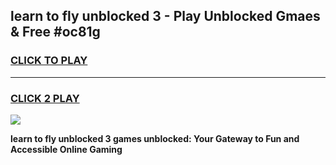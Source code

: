 
## learn to fly unblocked 3 - Play Unblocked Gmaes & Free #oc81g
<h3>
<a href="https://news.freeplayer.one?title=learn_to_fly_unblocked_3&ref=24F">CLICK TO PLAY</a></h3>
<hr>

<h3>
<a href="https://news.freeplayer.one?title=learn_to_fly_unblocked_3&ref=24F">CLICK 2 PLAY</a>
  
</h3>

<a href="https://news.freeplayer.one?title=learn_to_fly_unblocked_3&ref=24F/"><img src="https://clearcache.store/games.png"></a>


**learn to fly unblocked 3 games unblocked: Your Gateway to Fun and Accessible Online Gaming**
